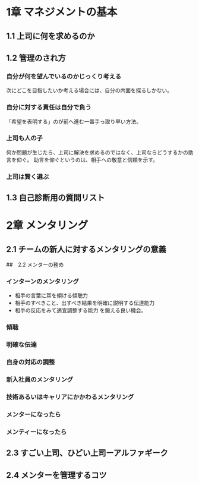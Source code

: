 # 1章 マネジメントの基本

## 1.1 上司に何を求めるのか

## 1.2 管理のされ方

### 自分が何を望んでいるのかじっくり考える

次にどこを目指したいか考える場合には、自分の内面を探るしかない。

### 自分に対する責任は自分で負う

「希望を表明する」のが前へ進む一番手っ取り早い方法。

### 上司も人の子

何か問題が生じたら、上司に解決を求めるのではなく、上司ならどうするかの助言を仰ぐ。
助言を仰ぐというのは、相手への敬意と信頼を示す。

### 上司は賢く選ぶ

## 1.3 自己診断用の質問リスト

# 2章 メンタリング

## 2.1 チームの新人に対するメンタリングの意義

##　2.2 メンターの務め

### インターンのメンタリング

* 相手の言葉に耳を傾ける傾聴力
* 相手のすべきこと、出すべき結果を明確に説明する伝達能力
* 相手の反応をみて適宜調整する能力
を鍛える良い機会。

### 傾聴

### 明確な伝達

### 自身の対応の調整

### 新入社員のメンタリング

### 技術あるいはキャリアにかかわるメンタリング

### メンターになったら

### メンティーになったら

## 2.3 すごい上司、ひどい上司ーアルファギーク

## 2.4 メンターを管理するコツ



